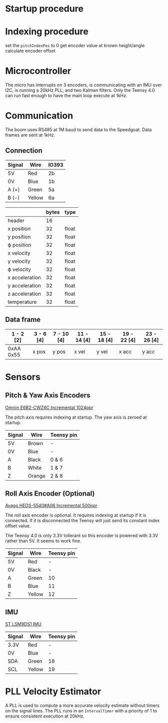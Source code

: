 # Startup procedure


# Indexing procedure
set the `pitchIndexPos` to 0
get encoder value at known height/angle
calculate encoder offset

# Microcontroller
The micro has interrupts on 3 encoders, is communicating with an IMU over I2C, is running a 20kHz PLL, and two Kalman filters. Only the Teensy 4.0 can run fast enough to have the main loop execute at 1kHz.

# Communication
The boom uses RS485 at 1M baud to send data to the Speedgoat.
Data frames are sent at 1kHz.

## Connection
| Signal | Wire | IO393 |
| ------- | ------- | ------- |
| 5V | Red | 2b |
| 0V | Blue | 1b |
| A (+) | Green | 5a
| B (-) | Yellow | 6a

|                | bytes | type  |
| -------------- | ----- | ----- |
| header         | 16    |       |
| x position     | 32    | float |
| y position     | 32    | float |
| ϕ position     | 32    | float |
| x velocity     | 32    | float |
| y velocity     | 32    | float |
| ϕ velocity     | 32    | float |
| x acceleration | 32    | float |
| y acceleration | 32    | float |
| z acceleration | 32    | float |
| temperature    | 32    | float |

## Data frame

| 1 - 2 [2] | 3 - 6 [4] | 7 - 10 [4] | 11 - 14 [4] | 15 - 18 [4] | 19 - 22 [4] | 23 - 26 [4] |
| --------- | --------- | ---------- | ---------- | ---------- | ----------- | ----------- |
| 0xAA 0x55 |   x pos   | y pos      | x vel      | y vel      | x acc       | y acc       |



# Sensors

## Pitch & Yaw Axis Encoders
[Omron E6B2-CWZ6C Incremental 1024ppr](https://www.ia.omron.com/data_pdf/cat/e6b2-c_ds_e_6_1_csm491.pdf?id=487)

The pitch axis requires indexing at startup.
The yaw axis is zeroed at startup.

| Signal | Wire | Teensy pin |
| ------- | ------- | ------- |
| 5V | Brown | - |
| 0V | Blue | - |
| A | Black | 0 & 6
| B | White | 1 & 7
| Z | Orange | 2 & 8

## Roll Axis Encoder (Optional)
[Avago HEDS-5540#A06 Incremental 500ppr](https://docs.broadcom.com/doc/AV02-1046EN)

The roll axis encoder is optional. It requires indexing at startup if it is connected. If it is disconnected the Teensy will just send its constant index offset value.

The Teensy 4.0 is only 3.3V tollerant so this encoder is powered with 3.3V rather than 5V. It seems to work fine.

| Signal | Wire | Teensy pin |
| ------- | ------- | ------- |
| 5V | Red | - |
| 0V | Black | - |
| A | Green | 10 |
| B | Blue | 11 |
| Z | Yellow | 12|

## IMU
[ST LSM9DS1 IMU](https://www.st.com/resource/en/datasheet/lsm9ds1.pdf)

| Signal | Wire | Teensy pin |
| ------- | ------- | ------- |
| 3.3V | Red | - |
| 0V | Blue | - |
| SDA | Green | 18 |
| SCL | Yellow | 19 |


# PLL Velocity Estimator
A PLL is used to compute a more accurate velocity estimate without timers on the signal lines. The PLL runs in an `IntervalTimer` with a priority of 1 to ensure consistent execution at 20kHz.

